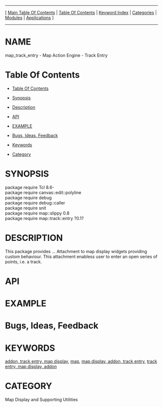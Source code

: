
[//000000001]: # (map\_track\_entry \- Map display support)
[//000000002]: # (Generated from file 'track\-entry\.man' by tcllib/doctools with format 'markdown')
[//000000003]: # (map\_track\_entry\(n\) 0\.1 tklib "Map display support")

<hr> [ <a href="../../../../toc.md">Main Table Of Contents</a> &#124; <a
href="../../../toc.md">Table Of Contents</a> &#124; <a
href="../../../../index.md">Keyword Index</a> &#124; <a
href="../../../../toc0.md">Categories</a> &#124; <a
href="../../../../toc1.md">Modules</a> &#124; <a
href="../../../../toc2.md">Applications</a> ] <hr>

# NAME

map\_track\_entry \- Map Action Engine \- Track Entry

# <a name='toc'></a>Table Of Contents

  - [Table Of Contents](#toc)

  - [Synopsis](#synopsis)

  - [Description](#section1)

  - [API](#section2)

  - [EXAMPLE](#section3)

  - [Bugs, Ideas, Feedback](#section4)

  - [Keywords](#keywords)

  - [Category](#category)

# <a name='synopsis'></a>SYNOPSIS

package require Tcl 8\.6\-  
package require canvas::edit::polyline  
package require debug  
package require debug::caller  
package require snit  
package require map::slippy 0\.8  
package require map::track::entry ?0\.1?  

# <a name='description'></a>DESCRIPTION

This package provides \.\.\. Attachment to map display widgets providing custom
behaviour\. This attachment enabless user to enter an open series of points, i\.e\.
a track\.

# <a name='section2'></a>API

# <a name='section3'></a>EXAMPLE

# <a name='section4'></a>Bugs, Ideas, Feedback

# <a name='keywords'></a>KEYWORDS

[addon, track entry, map
display](\.\./\.\./\.\./\.\./index\.md\#addon\_track\_entry\_map\_display),
[map](\.\./\.\./\.\./\.\./index\.md\#map), [map display, addon, track
entry](\.\./\.\./\.\./\.\./index\.md\#map\_display\_addon\_track\_entry), [track entry,
map display, addon](\.\./\.\./\.\./\.\./index\.md\#track\_entry\_map\_display\_addon)

# <a name='category'></a>CATEGORY

Map Display and Supporting Utilities
